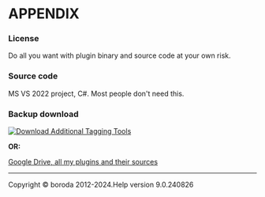 # APPENDIX

### License

Do all you want with plugin binary and source code at your own risk.

### Source code

MS VS 2022 project, C#. Most people don't need this.
### Backup download

[![Download Additional Tagging Tools](https://a.fsdn.com/con/app/sf-download-button)](https://sourceforge.net/projects/additional-tagging-tools/files/latest/download)

**OR:**

[Google Drive, all my plugins and their sources](https://drive.google.com/drive/folders/0B-D1MoIY406HMzlJVWprYXF1Q0k?usp=sharing)

***

Copyright © boroda 2012-2024.Help version 9.0.240826